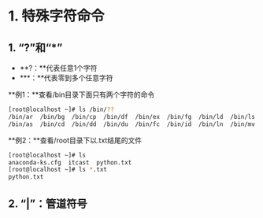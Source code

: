 # 1. 特殊字符命令

## 1. “?”和“\*”

* **?：**代表任意1个字符
* **\*：**代表零到多个任意字符

**例1：**查看/bin目录下面只有两个字符的命令

```Bash
[root@localhost ~]# ls /bin/??
/bin/ar  /bin/bg  /bin/cp  /bin/df  /bin/ex  /bin/fg  /bin/ld  /bin/ls  /bin/nl  /bin/od  /bin/ps  /bin/sg  /bin/su  /bin/ul  /bin/wc
/bin/as  /bin/cd  /bin/dd  /bin/du  /bin/fc  /bin/id  /bin/ln  /bin/mv  /bin/nm  /bin/pr  /bin/rm  /bin/sh  /bin/tr  /bin/vi  /bin/xz
```

**例2：**查看/root目录下以.txt结尾的文件

```Bash
[root@localhost ~]# ls
anaconda-ks.cfg  itcast  python.txt
[root@localhost ~]# ls *.txt
python.txt
```

## 2. “\|”：管道符号



